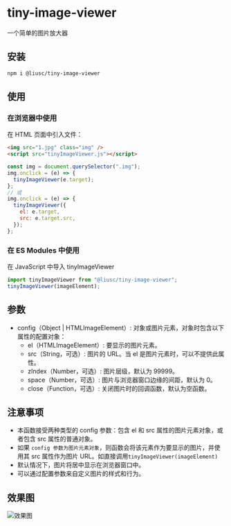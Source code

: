 # tiny-image-viewer

一个简单的图片放大器

## 安装

```bash
npm i @liusc/tiny-image-viewer
```

## 使用

### 在浏览器中使用

在 HTML 页面中引入文件：

```html
<img src="1.jpg" class="img" />
<script src="tinyImageViewer.js"></script>
```

```js
const img = document.querySelector(".img");
img.onclick = (e) => {
  tinyImageViewer(e.target);
};
// 或
img.onclick = (e) => {
  tinyImageViewer({
    el: e.target,
    src: e.target.src,
  });
};
```

### 在 ES Modules 中使用

在 JavaScript 中导入 tinyImageViewer

```js
import tinyImageViewer from "@liusc/tiny-image-viewer";
tinyImageViewer(imageElement);
```

## 参数

- config（Object | HTMLImageElement）: 对象或图片元素，对象时包含以下属性的配置对象：
  - el（HTMLImageElement）: 要显示的图片元素。
  - src（String，可选）: 图片的 URL。当 el 是图片元素时，可以不提供此属性。
  - zIndex（Number，可选）: 图片层级，默认为 99999。
  - space（Number，可选）: 图片与浏览器窗口边缘的间距，默认为 0。
  - close（Function，可选）: 关闭图片时的回调函数，默认为空函数。

## 注意事项

- 本函数接受两种类型的 config 参数：包含 el 和 src 属性的图片元素对象，或者包含 src 属性的普通对象。
- 如果 `config 参数为图片元素对象`，则函数会将该元素作为要显示的图片，并使用其 src 属性作为图片 URL。如直接调用`tinyImageViewer(imageElement)`
- 默认情况下，图片将居中显示在浏览器窗口中。
- 可以通过配置参数来自定义图片的样式和行为。

## 效果图

![效果图](./demo.gif "效果图")
